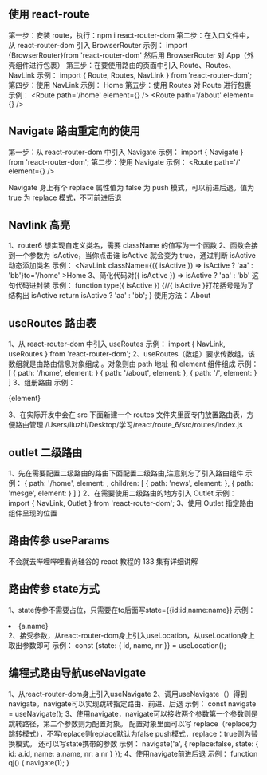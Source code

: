 ## 使用 react-route

第一步：安装 route，执行：npm i react-router-dom
第二步：在入口文件中，从 react-router-dom 引入 BrowserRouter
示例：
import {BrowserRouter}from 'react-router-dom'
然后用 BrowserRouter 对 App（外壳组件进行包裹）
第三步：在要使用路由的页面中引入 Route、Routes、NavLink
示例：
import { Route, Routes, NavLink } from 'react-router-dom';
第四步：使用 NavLink
示例：
<NavLink to='/home'>Home</NavLink>
第五步：使用 Routes 对 Route 进行包裹
示例：
<Routes>
<Route path='/home' element={<Home />} />
<Route path='/about' element={<About />} />
</Routes>

## Navigate 路由重定向的使用

第一步：从 react-router-dom 中引入 Navigate
示例：
import { Navigate } from 'react-router-dom';
第二步：使用 Navigate
示例：
<Route path='/' element={<Navigate to='/home' />} />

Navigate 身上有个 replace 属性值为 false 为 push 模式，可以前进后退。值为 true 为 replace 模式，不可前进后退

## Navlink 高亮

1、router6 想实现自定义类名，需要 className 的值写为一个函数
2、函数会接到一个参数为 isActive，当你点击谁 isActive 就会变为 true，通过判断 isActive 动态添加类名
示例：
<NavLink className={({ isActive }) => isActive ? 'aa' : 'bb'}to='/home' >Home</NavLink>
3、简化代码对({ isActive }) => isActive ? 'aa' : 'bb' 这句代码进封装
示例：
function type({ isActive }) {//{ isActive }打花括号是为了结构出 isActive
return isActive ? 'aa' : 'bb';
}
使用方法：
<NavLink className={type} to='/about'>About</NavLink>

## useRoutes 路由表

1、从 react-router-dom 中引入 useRoutes
示例：
import { NavLink, useRoutes } from 'react-router-dom';
2、useRoutes（数组）要求传数组，该数组就是由路由信息对象组成 。对象则由 path 地址 和 element 组件组成
示例：
[
{
path: '/home',
element: <Home />
}
{
path: '/about',
element: <About />
},
{
path: '/',
element: <Navigate to='/home' />
}
]
3、组册路由
示例：

<div className='zsq'>{element}</div>

3、在实际开发中会在 src 下面新建一个 routes 文件夹里面专门放置路由表，方便路由管理
/Users/liuzhi/Desktop/学习/react/route_6/src/routes/index.js

## outlet 二级路由

1、先在需要配置二级路由的路由下面配置二级路由,注意别忘了引入路由组件
示例：
{
path: '/home',
element: <Home />,
children: [
{ path: 'news', element: <News /> },
{ path: 'mesge', element: <Mesge /> }
]
}
2、在需要使用二级路由的地方引入 Outlet
示例：
import { NavLink, Outlet } from 'react-router-dom';
3、使用 Outlet 指定路由组件呈现的位置
<Outlet />

## 路由传参 useParams

不会就去哔哩哔哩看尚硅谷的 react 教程的 133 集有详细讲解


## 路由传参 state方式

1、state传参不需要占位，只需要在to后面写state={{id:id,name:name}}
示例：
 <li key={a.id}>
     <NavLink to='./a' state={{ id: a.id, name: a.name, nr: a.nr }}>{a.name}</NavLink>
</li>
2、接受参数，从react-router-dom身上引入useLocation，从useLocation身上取出参数即可
示例：
const {state: { id, name, nr }} = useLocation();

## 编程式路由导航useNavigate
1、从react-router-dom身上引入useNavigate
2、调用useNavigate（）得到navigate。navigate可以实现跳转指定路由、前进、后退
示例：
const navigate = useNavigate();
3、使用navigate，navigate可以接收两个参数第一个参数则是跳转路径，第二个参数则为配置对象。
配置对象里面可以写 replace（replace为跳转模式），不写replace则replace默认为false push模式，replace：true则为替换模式。
还可以写state携带的参数
示例：
navigate('a', {
  replace:false,
    state: {
        id: a.id,
        name: a.name,
        nr: a.nr
    }
});
4、使用navigate前进后退
示例：
  function qj() {
        navigate(1);
    }
